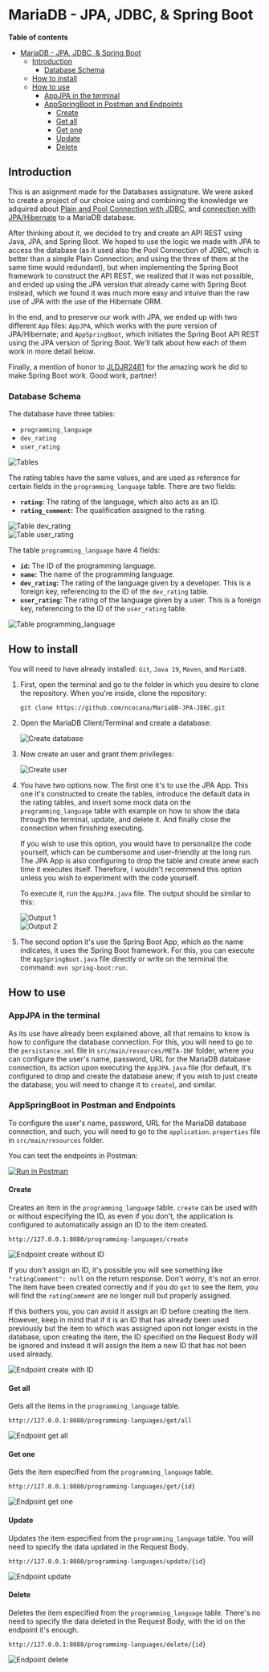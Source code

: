 # MariaDB - JPA, JDBC, & Spring Boot

**Table of contents**

- [MariaDB - JPA, JDBC, \& Spring Boot](#mariadb---jpa-jdbc--spring-boot)
  - [Introduction](#introduction)
    - [Database Schema](#database-schema)
  - [How to install](#how-to-install)
  - [How to use](#how-to-use)
    - [AppJPA in the terminal](#appjpa-in-the-terminal)
    - [AppSpringBoot in Postman and Endpoints](#appspringboot-in-postman-and-endpoints)
      - [Create](#create)
      - [Get all](#get-all)
      - [Get one](#get-one)
      - [Update](#update)
      - [Delete](#delete)

## Introduction

This is an asignment made for the Databases assignature. We were asked to create a project of our choice using and combining the knowledge we adquired about [Plain and Pool Connection with JDBC](https://mariadb.com/resources/blog/how-to-connect-java-applications-to-mariadb-using-jdbc/), and [connection with JPA/Hibernate](https://dzone.com/articles/getting-started-with-jpahibernate) to a MariaDB database.

After thinking about it, we decided to try and create an API REST using Java, JPA, and Spring Boot. We hoped to use the logic we made with JPA to access the database (as it used also the Pool Connection of JDBC, which is better than a simple Plain Connection; and using the three of them at the same time would redundant), but when implementing the Spring Boot framework to construct the API REST, we realized that it was not possible, and ended up using the JPA version that already came with Spring Boot instead, which we found it was much more easy and intuive than the raw use of JPA with the use of the Hibernate ORM.

In the end, and to preserve our work with JPA, we ended up with two different `App` files: `AppJPA`, which works with the pure version of JPA/Hibernate; and `AppSpringBoot`, which initiates the Spring Boot API REST using the JPA version of Spring Boot. We'll talk about how each of them work in more detail below.

Finally, a mention of honor to [JLDJR2481](https://github.com/JLDJR2481) for the amazing work he did to make Spring Boot work. Good work, partner!

### Database Schema

The database have three tables:   

- `programming_language`
- `dev_rating`
- `user_rating`

![Tables](./docs/tables.png)   

The rating tables have the same values, and are used as reference for certain fields in the `programming_language` table. There are two fields:   

- **`rating`:** The rating of the language, which also acts as an ID.
- **`rating_comment`:** The qualification assigned to the rating.

![Table dev_rating](./docs/table_dev_rating.png)   
![Table user_rating](./docs/table_user_rating.png)   

The table `programming_language` have 4 fields:

- **`id`:** The ID of the programming language.
- **`name`:** The name of the programming language.
- **`dev_rating`:** The rating of the language given by a developer. This is a foreign key, referencing to the ID of the `dev_rating` table.
- **`user_rating`:** The rating of the language given by a user. This is a foreign key, referencing to the ID of the `user_rating` table.

![Table programming_language](./docs/table_pl.png)   

## How to install

You will need to have already installed: `Git`, `Java 19`, `Maven`, and `MariaDB`.   

1. First, open the terminal and go to the folder in which you desire to clone the repository. When you're inside, clone the repository:

    ```
    git clone https://github.com/ncocana/MariaDB-JPA-JDBC.git
    ```

2. Open the MariaDB Client/Terminal and create a database:   

    ![Create database](./docs/create_database.png)   

3. Now create an user and grant them privileges:

    ![Create user](./docs/create_user.png)  

4. You have two options now. The first one it's to use the JPA App. This one it's constructed to create the tables, introduce the default data in the rating tables, and insert some mock data on the `programming_language` table with example on how to show the data through the terminal, update, and delete it. And finally close the connection when finishing executing.   

    If you wish to use this option, you would have to personalize the code yourself, which can be cumbersome and user-friendly at the long run. The JPA App is also configuring to drop the table and create anew each time it executes itself. Therefore, I wouldn't recommend this option unless you wish to experiment with the code yourself.   

    To execute it, run the `AppJPA.java` file. The output should be similar to this:   

    ![Output 1](./docs/output_01.png)  
    ![Output 2](./docs/output_02.png)  

5. The second option it's use the Spring Boot App, which as the name indicates, it uses the Spring Boot framework. For this, you can execute the `AppSpringBoot.java` file directly or write on the terminal the command: `mvn spring-boot:run`.

## How to use

### AppJPA in the terminal

As its use have already been explained above, all that remains to know is how to configure the database connection. For this, you will need to go to the `persistance.xml` file in `src/main/resources/META-INF` folder, where you can configure the user's name, password, URL for the MariaDB database connection, its action upon executing the `AppJPA.java` file (for default, it's configured to drop and create the database anew; if you wish to just create the database, you will need to change it to `create`), and similar.   

### AppSpringBoot in Postman and Endpoints

To configure the user's name, password, URL for the MariaDB database connection, and such, you will need to go to the `application.properties` file in `src/main/resources` folder.   

You can test the endpoints in Postman:   

[![Run in Postman](https://run.pstmn.io/button.svg)](https://god.gw.postman.com/run-collection/26400016-52e5e2b9-d189-47fb-b0c7-dad85356eaa0?action=collection%2Ffork&collection-url=entityId%3D26400016-52e5e2b9-d189-47fb-b0c7-dad85356eaa0%26entityType%3Dcollection%26workspaceId%3Db6e3eeac-770e-4cce-8f61-a31866271e87)

#### Create

Creates an item in the `programming_language` table. `create` can be used with or without especifying the ID, as even if you don't, the application is configured to automatically assign an ID to the item created.   

```
http://127.0.0.1:8080/programming-languages/create
```

![Endpoint create without ID](./docs/endpoint_create_without_id.png)   

If you don't assign an ID, it's possible you will see something like `"ratingComment": null` on the return response. Don't worry, it's not an error. The item have been created correctly and if you do `get` to see the item, you will find the `ratingComment` are no longer null but properly assigned.   

If this bothers you, you can avoid it assign an ID before creating the item. However, keep in mind that if it is an ID that has already been used previously but the item to which was assigned upon not longer exists in the database, upon creating the item, the ID specified on the Request Body will be ignored and instead it will assign the item a new ID that has not been used already.   

![Endpoint create with ID](./docs/endpoint_create_with_id.png)   

#### Get all

Gets all the items in the `programming_language` table.   

```
http://127.0.0.1:8080/programming-languages/get/all
```

![Endpoint get all](./docs/endpoint_get_all.png)   

#### Get one

Gets the item especified from the `programming_language` table.   

```
http://127.0.0.1:8080/programming-languages/get/{id}
```

![Endpoint get one](./docs/endpoint_get_one.png) 

#### Update

Updates the item especified from the `programming_language` table. You will need to specify the data updated in the Request Body.   

```
http://127.0.0.1:8080/programming-languages/update/{id}
```

![Endpoint update](./docs/endpoint_update.png) 

#### Delete

Deletes the item especified from the `programming_language` table. There's no need to specify the data deleted in the Request Body, with the id on the endpoint it's enough.   

```
http://127.0.0.1:8080/programming-languages/delete/{id}
```

![Endpoint delete](./docs/endpoint_delete.png) 
